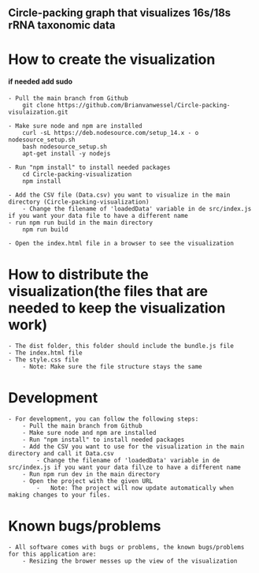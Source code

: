 ## Circle-packing graph that visualizes 16s/18s rRNA taxonomic data

# How to create the visualization
#### if needed add sudo
    - Pull the main branch from Github
        git clone https://github.com/Brianvanwessel/Circle-packing-visulaization.git
    
    - Make sure node and npm are installed
        curl -sL https://deb.nodesource.com/setup_14.x - o nodesource_setup.sh
        bash nodesource_setup.sh
        apt-get install -y nodejs
    
    - Run "npm install" to install needed packages
        cd Circle-packing-visualization
        npm install
    
    - Add the CSV file (Data.csv) you want to visualize in the main directory (Circle-packing-visualization)
        - Change the filename of 'loadedData' variable in de src/index.js if you want your data file to have a different name
    - run npm run build in the main directory
        npm run build
    
    - Open the index.html file in a browser to see the visualization

# How to distribute the visualization(the files that are needed to keep the visualization work)
    - The dist folder, this folder should include the bundle.js file
    - The index.html file
    - The style.css file
        - Note: Make sure the file structure stays the same

# Development
    - For development, you can follow the following steps:
        - Pull the main branch from Github
        - Make sure node and npm are installed
        - Run "npm install" to install needed packages
        - Add the CSV you want to use for the visualization in the main directory and call it Data.csv
            - Change the filename of 'loadedData' variable in de src/index.js if you want your data fil\ze to have a different name
        - Run npm run dev in the main directory
        - Open the project with the given URL
            -   Note: The project will now update automatically when making changes to your files.

# Known bugs/problems
    - All software comes with bugs or problems, the known bugs/problems for this application are:
        - Resizing the brower messes up the view of the visualization
